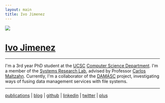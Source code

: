 ```yaml
---
layout: main
title: Ivo Jimenez
---
```


<img src="http://db.cs.ucsc.edu/sites/default/files/ivo.jpg" class="mypic">

[Ivo Jimenez][e]
===========

------------------------

I'm a 3rd year PhD student at the [UCSC][uc] [Computer Science Department][cs]. I'm a member of the 
[Systems Research Lab][srl], advised by Professor [Carlos Maltzahn][c]. Currently, I'm a 
collaborator of the [DAMASC][damasc] project, investigating ways of fusing data management services 
with file systems.

------------------------

[publications][p] | [blog][b] | [github][g] | [linkedin][l] | [twitter][t] | [plus][w]

[damasc]: http://systems.soe.ucsc.edu/projects/damasc
[uc]: http://ucsc.edu
[cs]: http://cs.ucsc.edu
[srl]: http://systems.soe.ucsc.edu
[c]: http://users.soe.ucsc.edu/~carlosm/
[e]: mailto:ivo@cs.ucsc.edu
[b]: /blog_index
[p]: http://scholar.google.com/citations?user=_f4sYhoAAAAJ
[l]: http://www.linkedin.com/in/ivotron
[y]: http://lanyrd.com/people/ivotron/
[t]: https://twitter.com/ivotron
[g]: https://github.com/ivotron
[w]: https://plus.google.com/105360754243680517376/about
